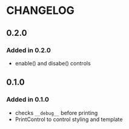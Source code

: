 # CHANGELOG

## 0.2.0

### Added in 0.2.0
-   enable() and disabe() controls  

## 0.1.0

### Added in 0.1.0
-   checks `__debug__` before printing  
-   PrintControl to control styling and template  
